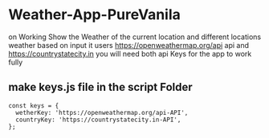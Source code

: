 # Weather-App-PureVanila

on Working
Show the Weather of the current location and different locations weather based on input
it users https://openweathermap.org/api api and https://countrystatecity.in you will need both api Keys for the app to work fully

## make keys.js file in the script Folder

```
const keys = {
  wetherKey: 'https://openweathermap.org/api-API',
  countryKey: 'https://countrystatecity.in-API',
};

```
